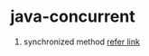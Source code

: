 # java-concurrent

1. synchronized method [refer link](https://github.com/colenhuttran/java-concurrent/tree/master/synchronized-method/src/com)


